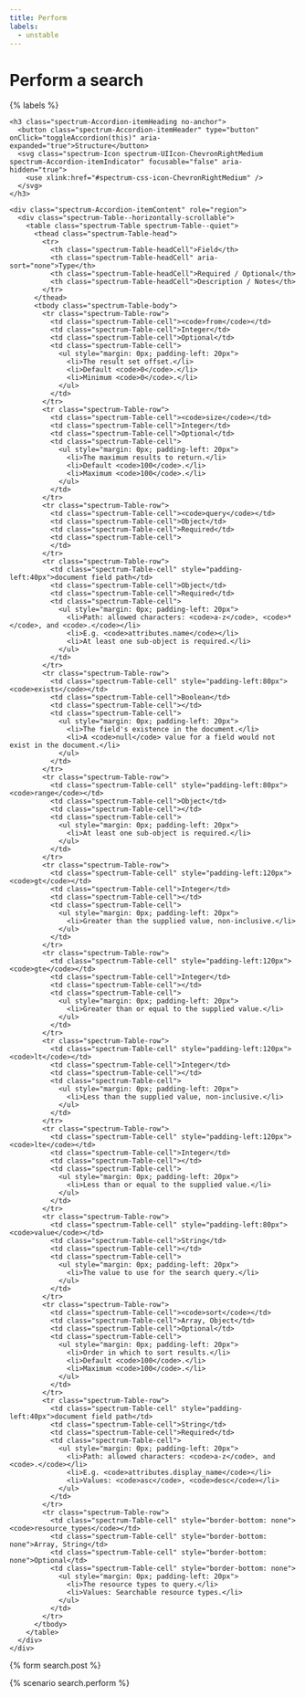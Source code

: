 ```yaml
---
title: Perform
labels:
  - unstable
---
```


# Perform a search

{% labels %}

<div class="spectrum-Accordion" role="region">
  <div class="spectrum-Accordion-item is-open" role="presentation">

    <h3 class="spectrum-Accordion-itemHeading no-anchor">
      <button class="spectrum-Accordion-itemHeader" type="button" onClick="toggleAccordion(this)" aria-expanded="true">Structure</button>
      <svg class="spectrum-Icon spectrum-UIIcon-ChevronRightMedium spectrum-Accordion-itemIndicator" focusable="false" aria-hidden="true">
        <use xlink:href="#spectrum-css-icon-ChevronRightMedium" />
      </svg>
    </h3>

    <div class="spectrum-Accordion-itemContent" role="region">
      <div class="spectrum-Table--horizontally-scrollable">
        <table class="spectrum-Table spectrum-Table--quiet">
          <thead class="spectrum-Table-head">
            <tr>
              <th class="spectrum-Table-headCell">Field</th>
              <th class="spectrum-Table-headCell" aria-sort="none">Type</th>
              <th class="spectrum-Table-headCell">Required / Optional</th>
              <th class="spectrum-Table-headCell">Description / Notes</th>
            </tr>
          </thead>
          <tbody class="spectrum-Table-body">
            <tr class="spectrum-Table-row">
              <td class="spectrum-Table-cell"><code>from</code></td>
              <td class="spectrum-Table-cell">Integer</td>
              <td class="spectrum-Table-cell">Optional</td>
              <td class="spectrum-Table-cell">
                <ul style="margin: 0px; padding-left: 20px">
                  <li>The result set offset.</li>
                  <li>Default <code>0</code>.</li>
                  <li>Minimum <code>0</code>.</li>
                </ul>
              </td>
            </tr>
            <tr class="spectrum-Table-row">
              <td class="spectrum-Table-cell"><code>size</code></td>
              <td class="spectrum-Table-cell">Integer</td>
              <td class="spectrum-Table-cell">Optional</td>
              <td class="spectrum-Table-cell">
                <ul style="margin: 0px; padding-left: 20px">
                  <li>The maximum results to return.</li>
                  <li>Default <code>100</code>.</li>
                  <li>Maximum <code>100</code>.</li>
                </ul>
              </td>
            </tr>
            <tr class="spectrum-Table-row">
              <td class="spectrum-Table-cell"><code>query</code></td>
              <td class="spectrum-Table-cell">Object</td>
              <td class="spectrum-Table-cell">Required</td>
              <td class="spectrum-Table-cell">
              </td>
            </tr>
            <tr class="spectrum-Table-row">
              <td class="spectrum-Table-cell" style="padding-left:40px">document field path</td>
              <td class="spectrum-Table-cell">Object</td>
              <td class="spectrum-Table-cell">Required</td>
              <td class="spectrum-Table-cell">
                <ul style="margin: 0px; padding-left: 20px">
                  <li>Path: allowed characters: <code>a-z</code>, <code>*</code>, and <code>.</code></li>
                  <li>E.g. <code>attributes.name</code></li>
                  <li>At least one sub-object is required.</li>
                </ul>
              </td>
            </tr>
            <tr class="spectrum-Table-row">
              <td class="spectrum-Table-cell" style="padding-left:80px"><code>exists</code></td>
              <td class="spectrum-Table-cell">Boolean</td>
              <td class="spectrum-Table-cell"></td>
              <td class="spectrum-Table-cell">
                <ul style="margin: 0px; padding-left: 20px">
                  <li>The field's existence in the document.</li>
                  <li>A <code>null</code> value for a field would not exist in the document.</li>
                </ul>
              </td>
            </tr>
            <tr class="spectrum-Table-row">
              <td class="spectrum-Table-cell" style="padding-left:80px"><code>range</code></td>
              <td class="spectrum-Table-cell">Object</td>
              <td class="spectrum-Table-cell"></td>
              <td class="spectrum-Table-cell">
                <ul style="margin: 0px; padding-left: 20px">
                  <li>At least one sub-object is required.</li>
                </ul>
              </td>
            </tr>
            <tr class="spectrum-Table-row">
              <td class="spectrum-Table-cell" style="padding-left:120px"><code>gt</code></td>
              <td class="spectrum-Table-cell">Integer</td>
              <td class="spectrum-Table-cell"></td>
              <td class="spectrum-Table-cell">
                <ul style="margin: 0px; padding-left: 20px">
                  <li>Greater than the supplied value, non-inclusive.</li>
                </ul>
              </td>
            </tr>
            <tr class="spectrum-Table-row">
              <td class="spectrum-Table-cell" style="padding-left:120px"><code>gte</code></td>
              <td class="spectrum-Table-cell">Integer</td>
              <td class="spectrum-Table-cell"></td>
              <td class="spectrum-Table-cell">
                <ul style="margin: 0px; padding-left: 20px">
                  <li>Greater than or equal to the supplied value.</li>
                </ul>
              </td>
            </tr>
            <tr class="spectrum-Table-row">
              <td class="spectrum-Table-cell" style="padding-left:120px"><code>lt</code></td>
              <td class="spectrum-Table-cell">Integer</td>
              <td class="spectrum-Table-cell"></td>
              <td class="spectrum-Table-cell">
                <ul style="margin: 0px; padding-left: 20px">
                  <li>Less than the supplied value, non-inclusive.</li>
                </ul>
              </td>
            </tr>
            <tr class="spectrum-Table-row">
              <td class="spectrum-Table-cell" style="padding-left:120px"><code>lte</code></td>
              <td class="spectrum-Table-cell">Integer</td>
              <td class="spectrum-Table-cell"></td>
              <td class="spectrum-Table-cell">
                <ul style="margin: 0px; padding-left: 20px">
                  <li>Less than or equal to the supplied value.</li>
                </ul>
              </td>
            </tr>
            <tr class="spectrum-Table-row">
              <td class="spectrum-Table-cell" style="padding-left:80px"><code>value</code></td>
              <td class="spectrum-Table-cell">String</td>
              <td class="spectrum-Table-cell"></td>
              <td class="spectrum-Table-cell">
                <ul style="margin: 0px; padding-left: 20px">
                  <li>The value to use for the search query.</li>
                </ul>
              </td>
            </tr>
            <tr class="spectrum-Table-row">
              <td class="spectrum-Table-cell"><code>sort</code></td>
              <td class="spectrum-Table-cell">Array, Object</td>
              <td class="spectrum-Table-cell">Optional</td>
              <td class="spectrum-Table-cell">
                <ul style="margin: 0px; padding-left: 20px">
                  <li>Order in which to sort results.</li>
                  <li>Default <code>100</code>.</li>
                  <li>Maximum <code>100</code>.</li>
                </ul>
              </td>
            </tr>
            <tr class="spectrum-Table-row">
              <td class="spectrum-Table-cell" style="padding-left:40px">document field path</td>
              <td class="spectrum-Table-cell">String</td>
              <td class="spectrum-Table-cell">Required</td>
              <td class="spectrum-Table-cell">
                <ul style="margin: 0px; padding-left: 20px">
                  <li>Path: allowed characters: <code>a-z</code>, and <code>.</code></li>
                  <li>E.g. <code>attributes.display_name</code></li>
                  <li>Values: <code>asc</code>, <code>desc</code></li>
                </ul>
              </td>
            </tr>
            <tr class="spectrum-Table-row">
              <td class="spectrum-Table-cell" style="border-bottom: none"><code>resource_types</code></td>
              <td class="spectrum-Table-cell" style="border-bottom: none">Array, String</td>
              <td class="spectrum-Table-cell" style="border-bottom: none">Optional</td>
              <td class="spectrum-Table-cell" style="border-bottom: none">
                <ul style="margin: 0px; padding-left: 20px">
                  <li>The resource types to query.</li>
                  <li>Values: Searchable resource types.</li>
                </ul>
              </td>
            </tr>
          </tbody>
        </table>
      </div>
    </div>
  </div>
</div>

{% form search.post %}

{% scenario search.perform %}
